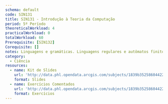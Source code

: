 ```yaml
---
schema: default
code: SIN131
title: SIN131 - Introdução à Teoria da Computação
period: 5º Período
theoreticalWorkload: 4
practicalWorkload: 0
totalWorkload: 60
Prerequisite: [SIN132]
Corequisite: []
notes: Linguagens e gramáticas. Linguagens regulares e autômatos finitos. Linguagens livres de contexto e autômatos com pilha. Linguagens recursivamente enumeráveis e sensíveis ao contexto (Máquinas de Turing).
category:
  - Ciência
resources:
  - name: Kit de Slides
    url: 'http://data.phl.opendata.arcgis.com/subjects/1839b35258604422b0b520cbb668df0d_0.csv'
    format: Slides
  - name: Exercícios Comentados
    url: 'http://data.phl.opendata.arcgis.com/subjects/1839b35258604422b0b520cbb668df0d_0.zip'
    format: Exercícios
---
```

